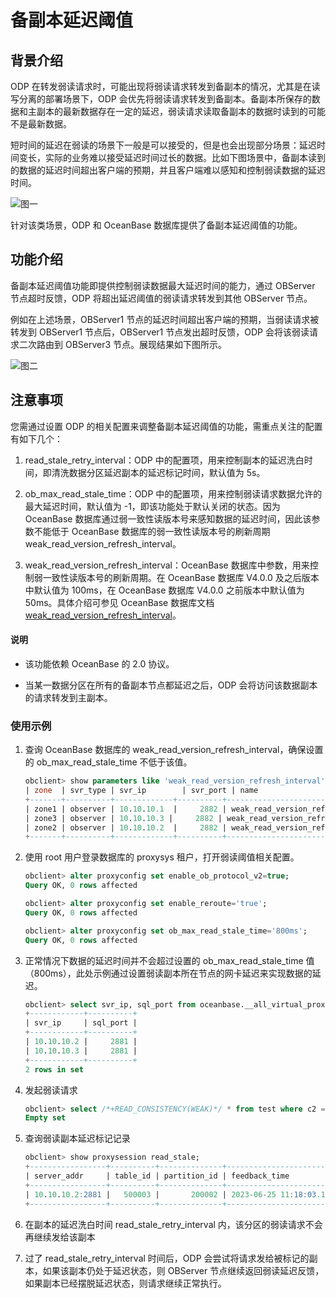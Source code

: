 # 备副本延迟阈值

## 背景介绍

ODP 在转发弱读请求时，可能出现将弱读请求转发到备副本的情况，尤其是在读写分离的部署场景下，ODP 会优先将弱读请求转发到备副本。备副本所保存的数据和主副本的最新数据存在一定的延迟，弱读请求读取备副本的数据时读到的可能不是最新数据。

短时间的延迟在弱读的场景下一般是可以接受的，但是也会出现部分场景：延迟时间变长，实际的业务难以接受延迟时间过长的数据。比如下图场景中，备副本读到的数据的延迟时间超出客户端的预期，并且客户端难以感知和控制弱读数据的延迟时间。

![图一](https://obbusiness-private.oss-cn-shanghai.aliyuncs.com/doc/img/odp/V4.2.0/zh-CN/600.data-routing/600.follower-latency-threshold-01.png)

针对该类场景，ODP 和 OceanBase 数据库提供了备副本延迟阈值的功能。

## 功能介绍

备副本延迟阈值功能即提供控制弱读数据最大延迟时间的能力，通过 OBServer 节点超时反馈，ODP 将超出延迟阈值的弱读请求转发到其他 OBServer 节点。

例如在上述场景，OBServer1 节点的延迟时间超出客户端的预期，当弱读请求被转发到 OBServer1 节点后，OBServer1 节点发出超时反馈，ODP 会将该弱读请求二次路由到 OBServer3 节点。展现结果如下图所示。

![图二](https://obbusiness-private.oss-cn-shanghai.aliyuncs.com/doc/img/odp/V4.2.0/zh-CN/600.data-routing/600.follower-latency-threshold-02.png)

## 注意事项

您需通过设置 ODP 的相关配置来调整备副本延迟阈值的功能，需重点关注的配置有如下几个：

1. read_stale_retry_interval：ODP 中的配置项，用来控制副本的延迟洗白时间，即清洗数据分区延迟副本的延迟标记时间，默认值为 5s。

2. ob_max_read_stale_time：ODP 中的配置项，用来控制弱读请求数据允许的最大延迟时间，默认值为 -1，即该功能处于默认关闭的状态。因为 OceanBase 数据库通过弱一致性读版本号来感知数据的延迟时间，因此该参数不能低于 OceanBase 数据库的弱一致性读版本号的刷新周期 weak_read_version_refresh_interval。

3. weak_read_version_refresh_interval：OceanBase 数据库中参数，用来控制弱一致性读版本号的刷新周期。在 OceanBase 数据库 V4.0.0  及之后版本中默认值为 100ms，在 OceanBase 数据库 V4.0.0 之前版本中默认值为 50ms。具体介绍可参见 OceanBase 数据库文档 [weak_read_version_refresh_interval](https://www.oceanbase.com/docs/common-oceanbase-database-1000000000035314)。

<main id="notice" type='explain'>
   <h4>说明</h4>
   <ul>
   <li>
   <p>该功能依赖 OceanBase 的 2.0 协议。</p>
   </li>
   <li>
   <p>当某一数据分区在所有的备副本节点都延迟之后，ODP 会将访问该数据副本的请求转发到主副本。</p>
   </li>
   </ul>
</main>

### 使用示例

1. 查询 OceanBase 数据库的 weak_read_version_refresh_interval，确保设置的 ob_max_read_stale_time 不低于该值。

   ```sql
   obclient> show parameters like 'weak_read_version_refresh_interval';
   | zone  | svr_type | svr_ip        | svr_port | name                               | data_type | value | info                                                                       | section  | scope   | source  | edit_level        |
   +-------+----------+-------------+----------+------------------------------------+-----------+-------+----------------------------------------------------------------------------+----------+---------+---------+-------------------+
   | zone1 | observer | 10.10.10.1  |     2882 | weak_read_version_refresh_interval | NULL      | 100ms | the time interval to refresh cluster weak read version Range: [50ms, +∞)   | OBSERVER | CLUSTER | DEFAULT | DYNAMIC_EFFECTIVE |
   | zone3 | observer | 10.10.10.3 |     2882 | weak_read_version_refresh_interval | NULL      | 100ms | the time interval to refresh cluster weak read version Range: [50ms, +∞)   | OBSERVER | CLUSTER | DEFAULT | DYNAMIC_EFFECTIVE |
   | zone2 | observer | 10.10.10.2  |     2882 | weak_read_version_refresh_interval | NULL      | 100ms | the time interval to refresh cluster weak read version Range: [50ms, +∞)   | OBSERVER | CLUSTER | DEFAULT | DYNAMIC_EFFECTIVE |
   +-------+----------+-------------+----------+------------------------------------+-----------+-------+----------------------------------------------------------------------------+----------+---------+---------+-------------------+
   ```

2. 使用 root 用户登录数据库的 proxysys 租户，打开弱读阈值相关配置。

   ```sql
   obclient> alter proxyconfig set enable_ob_protocol_v2=true;
   Query OK, 0 rows affected

   obclient> alter proxyconfig set enable_reroute='true';
   Query OK, 0 rows affected

   obclient> alter proxyconfig set ob_max_read_stale_time='800ms';
   Query OK, 0 rows affected
   ```

3. 正常情况下数据的延迟时间并不会超过设置的 ob_max_read_stale_time 值（800ms），此处示例通过设置弱读副本所在节点的网卡延迟来实现数据的延迟。

   ```sql
   obclient> select svr_ip, sql_port from oceanbase.__all_virtual_proxy_schema where tenant_name = 'mysql' and database_name = 'test' and table_name = 'test' and sql_port > 0 AND role = 2;
   +------------+----------+
   | svr_ip     | sql_port |
   +------------+----------+
   | 10.10.10.2 |     2881 |
   | 10.10.10.3 |     2881 |
   +------------+----------+
   2 rows in set
   ```

4. 发起弱读请求

   ```sql
   obclient> select /*+READ_CONSISTENCY(WEAK)*/ * from test where c2 = 10;
   Empty set
   ```

5. 查询弱读副本延迟标记记录

   ```sql
   obclient> show proxysession read_stale;
   +-----------------+----------+--------------+----------------------------+
   | server_addr     | table_id | partition_id | feedback_time              |
   +-----------------+----------+--------------+----------------------------+
   | 10.10.10.2:2881 |   500003 |       200002 | 2023-06-25 11:18:03.129081 |
   +-----------------+----------+--------------+----------------------------+
   ```

6. 在副本的延迟洗白时间 read_stale_retry_interval 内，该分区的弱读请求不会再继续发给该副本

7. 过了 read_stale_retry_interval 时间后，ODP 会尝试将请求发给被标记的副本，如果该副本仍处于延迟状态，则 OBServer 节点继续返回弱读延迟反馈，如果副本已经摆脱延迟状态，则请求继续正常执行。
